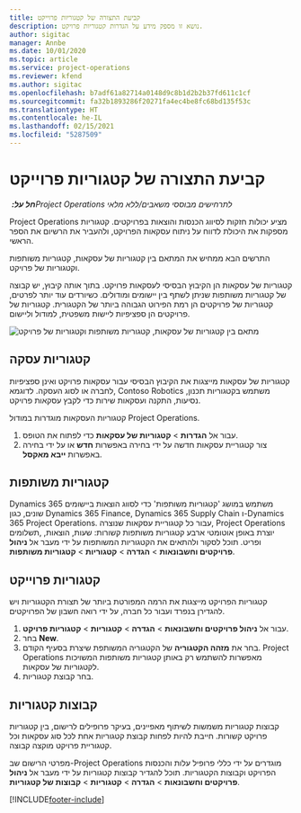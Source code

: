 ```yaml
---
title: קביעת התצורה של קטגוריות פרוייקט
description: נושא זו מספק מידע על הגדרות קטגוריות פרויקט.
author: sigitac
manager: Annbe
ms.date: 10/01/2020
ms.topic: article
ms.service: project-operations
ms.reviewer: kfend
ms.author: sigitac
ms.openlocfilehash: b7adf61a82714a0148d9c8b1d2b2b37fd611c1cf
ms.sourcegitcommit: fa32b1893286f20271fa4ec4be8fc68bd135f53c
ms.translationtype: HT
ms.contentlocale: he-IL
ms.lasthandoff: 02/15/2021
ms.locfileid: "5287509"
---
```

# <a name="configure-project-categories"></a>קביעת התצורה של קטגוריות פרוייקט

_**חל על:** ‏Project Operations לתרחישים מבוססי משאבים/ללא מלאי_

Project Operations מציע יכולות חזקות לסיווג הכנסות והוצאות בפרויקטים. קטגוריות מספקות את היכולת לדווח על ניתוח עסקאות הפרויקט, ולהעביר את הרשיום את הספר הראשי.

התרשים הבא ממחיש את המתאם בין קטגוריות של עסקאות, קטגוריות משותפות וקטגוריות של פרויקט. 

קטגוריות של עסקאות הן הקיבוץ הבסיסי לעסקאות פרויקט. בתוך אותה קיבוץ, יש קבוצה של קטגוריות משותפות שניתן לשתף בין יישומים ומודולים. כשיורדים עוד יותר לפרטים, קטגוריות של פרויקטים הן רמת הפירוט הגבוהה ביותר של הקטגורית. קטגוריות של פרויקטים הן ספציפיות ליישות משפטית, למודול וליישום.

![מתאם בין קטגוריות של עסקאות, קטגוריות משותפות וקטגוריות של פרויקט](media/project-categories.png)

## <a name="transaction-categories"></a>קטגוריות עסקה

קטגוריות של עסקאות מייצגות את הקיבוץ הבסיסי עבור עסקאות פרויקט ואינן ספציפיות לחברה או לסוג העסקה. לדוגמא, Contoso Robotics משתמש בקטגוריות תכנון, נסיעות, התקנה ועסקאות שירות כדי לקבץ עסקאות פרויקט.

קטגוריות העסקאות מוגדרות במודול Project Operations. 
1. עבור אל **הגדרות** \> **קטגוריות של עסקאות** כדי לפתוח את הטופס. 
2. צור קטגוריית עסקאות חדשה על ידי בחירה באפשרות **חדש** או על ידי בחירה באפשרות **ייבא מאקסל**.

## <a name="shared-categories"></a>קטגוריות משותפות

Dynamics 365 משתמש במושג 'קטגוריות משותפות' כדי לסווג הוצאות ביישומים שונים, כגון Dynamics 365 Finance, ‏Dynamics 365 Supply Chain ו-Dynamics 365 Project Operations. עבור כל קטגוריית עסקאות שנוצרה, Project Operations יוצרת באופן אוטומטי ארבע קטגוריות משותפות קשורות: שעות, הוצאות, ,תשלומים ופריט. תוכל לסקור ולהתאים את הקטגוריות המשותפות על ידי מעבר אל **ניהול פרויקטים וחשבונאות** \> **הגדרה** \> **קטגוריות** \> **קטגוריות משותפות**.

## <a name="project-categories"></a>קטגוריות פרוייקט

קטגוריות הפרויקט מייצגות את הרמה המפורטת ביותר של תצורת הקטגוריות ויש להגדירן בנפרד ועבור כל חברה, על ידי רואה חשבון של הפרויקטים.

1. עבור אל **ניהול פרויקטים וחשבונאות** \> **הגדרה** \> **קטגוריות** \> **קטגוריות פרויקט**.
2. בחר **New**.
3. בחר את **מזהה הקטגוריה** של הקטגוריה המשותפת שיצרת בסעיף הקודם. Project Operations מאפשרות להשתמש רק באותן קטגוריות משותפות המשויכות לקטגוריות של עסקאות.
4. בחר קבוצת קטגוריות.

## <a name="category-groups"></a>קבוצות קטגוריות

קבוצות קטגוריות משמשות לשיתוף מאפיינים, בעיקר פרופילים לרישום, בין קטגוריות פרויקט קשורות. חייבת להיות לפחות קבוצת קטגוריות אחת לכל סוג עסקאות וכל קטגוריית פרויקט מוקצה קבוצה.

מפרטי הרישום שב-Project Operations מוגדרים על ידי כללי פרופיל עלות והכנסות הפרויקט וקבוצות הקטגוריות. תוכל להגדיר קבוצות קטגוריות על ידי מעבר אל **ניהול פרויקטים וחשבונאות** \> **הגדרה** \> **קטגוריות** \> **קבוצות של קטגוריות**.


[!INCLUDE[footer-include](../includes/footer-banner.md)]